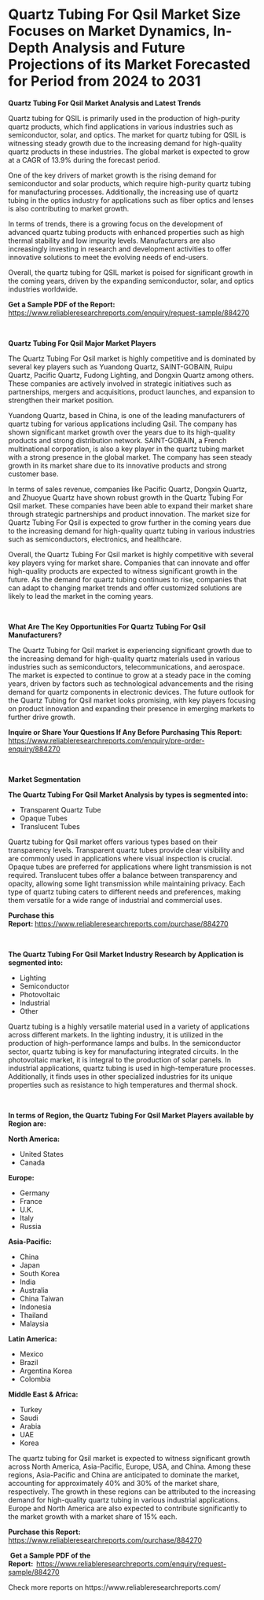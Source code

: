 <p><h1>Quartz Tubing For Qsil Market Size Focuses on Market Dynamics, In-Depth Analysis and Future Projections of its Market Forecasted for Period from 2024 to 2031</h1></p><p><strong>Quartz Tubing For Qsil Market Analysis and Latest Trends</strong></p>
<p><p>Quartz tubing for QSIL is primarily used in the production of high-purity quartz products, which find applications in various industries such as semiconductor, solar, and optics. The market for quartz tubing for QSIL is witnessing steady growth due to the increasing demand for high-quality quartz products in these industries. The global market is expected to grow at a CAGR of 13.9% during the forecast period.</p><p>One of the key drivers of market growth is the rising demand for semiconductor and solar products, which require high-purity quartz tubing for manufacturing processes. Additionally, the increasing use of quartz tubing in the optics industry for applications such as fiber optics and lenses is also contributing to market growth.</p><p>In terms of trends, there is a growing focus on the development of advanced quartz tubing products with enhanced properties such as high thermal stability and low impurity levels. Manufacturers are also increasingly investing in research and development activities to offer innovative solutions to meet the evolving needs of end-users.</p><p>Overall, the quartz tubing for QSIL market is poised for significant growth in the coming years, driven by the expanding semiconductor, solar, and optics industries worldwide.</p></p>
<p><strong>Get a Sample PDF of the Report:&nbsp;</strong> <a href="https://www.reliableresearchreports.com/enquiry/request-sample/884270">https://www.reliableresearchreports.com/enquiry/request-sample/884270</a></p>
<p>&nbsp;</p>
<p><strong>Quartz Tubing For Qsil Major Market Players</strong></p>
<p><p>The Quartz Tubing For Qsil market is highly competitive and is dominated by several key players such as Yuandong Quartz, SAINT-GOBAIN, Ruipu Quartz, Pacific Quartz, Fudong Lighting, and Dongxin Quartz among others. These companies are actively involved in strategic initiatives such as partnerships, mergers and acquisitions, product launches, and expansion to strengthen their market position.</p><p>Yuandong Quartz, based in China, is one of the leading manufacturers of quartz tubing for various applications including Qsil. The company has shown significant market growth over the years due to its high-quality products and strong distribution network. SAINT-GOBAIN, a French multinational corporation, is also a key player in the quartz tubing market with a strong presence in the global market. The company has seen steady growth in its market share due to its innovative products and strong customer base.</p><p>In terms of sales revenue, companies like Pacific Quartz, Dongxin Quartz, and Zhuoyue Quartz have shown robust growth in the Quartz Tubing For Qsil market. These companies have been able to expand their market share through strategic partnerships and product innovation. The market size for Quartz Tubing For Qsil is expected to grow further in the coming years due to the increasing demand for high-quality quartz tubing in various industries such as semiconductors, electronics, and healthcare.</p><p>Overall, the Quartz Tubing For Qsil market is highly competitive with several key players vying for market share. Companies that can innovate and offer high-quality products are expected to witness significant growth in the future. As the demand for quartz tubing continues to rise, companies that can adapt to changing market trends and offer customized solutions are likely to lead the market in the coming years.</p></p>
<p>&nbsp;</p>
<p><strong>What Are The Key Opportunities For Quartz Tubing For Qsil Manufacturers?</strong></p>
<p><p>The Quartz Tubing for Qsil market is experiencing significant growth due to the increasing demand for high-quality quartz materials used in various industries such as semiconductors, telecommunications, and aerospace. The market is expected to continue to grow at a steady pace in the coming years, driven by factors such as technological advancements and the rising demand for quartz components in electronic devices. The future outlook for the Quartz Tubing for Qsil market looks promising, with key players focusing on product innovation and expanding their presence in emerging markets to further drive growth.</p></p>
<p><strong>Inquire or Share Your Questions If Any Before Purchasing This Report:</strong> <a href="https://www.reliableresearchreports.com/enquiry/pre-order-enquiry/884270">https://www.reliableresearchreports.com/enquiry/pre-order-enquiry/884270</a></p>
<p>&nbsp;</p>
<p><strong>Market Segmentation</strong></p>
<p><strong>The Quartz Tubing For Qsil Market Analysis by types is segmented into:</strong></p>
<p><ul><li>Transparent Quartz Tube</li><li>Opaque Tubes</li><li>Translucent Tubes</li></ul></p>
<p><p>Quartz tubing for Qsil market offers various types based on their transparency levels. Transparent quartz tubes provide clear visibility and are commonly used in applications where visual inspection is crucial. Opaque tubes are preferred for applications where light transmission is not required. Translucent tubes offer a balance between transparency and opacity, allowing some light transmission while maintaining privacy. Each type of quartz tubing caters to different needs and preferences, making them versatile for a wide range of industrial and commercial uses.</p></p>
<p><strong>Purchase this Report:&nbsp;</strong><a href="https://www.reliableresearchreports.com/purchase/884270">https://www.reliableresearchreports.com/purchase/884270</a></p>
<p>&nbsp;</p>
<p><strong>The Quartz Tubing For Qsil Market Industry Research by Application is segmented into:</strong></p>
<p><ul><li>Lighting</li><li>Semiconductor</li><li>Photovoltaic</li><li>Industrial</li><li>Other</li></ul></p>
<p><p>Quartz tubing is a highly versatile material used in a variety of applications across different markets. In the lighting industry, it is utilized in the production of high-performance lamps and bulbs. In the semiconductor sector, quartz tubing is key for manufacturing integrated circuits. In the photovoltaic market, it is integral to the production of solar panels. In industrial applications, quartz tubing is used in high-temperature processes. Additionally, it finds uses in other specialized industries for its unique properties such as resistance to high temperatures and thermal shock.</p></p>
<p>&nbsp;</p>
<p><strong>In terms of Region, the Quartz Tubing For Qsil Market Players available by Region are:</strong></p>
<p>
    <p> <strong> North America: </strong>
        <ul>
            <li>United States</li>
            <li>Canada</li>
        </ul>
        </p> 
    <p> <strong> Europe: </strong>
        <ul>
            <li>Germany</li>
            <li>France</li>
            <li>U.K.</li>
            <li>Italy</li>
            <li>Russia</li>
        </ul>
        </p> 
    <p> <strong> Asia-Pacific: </strong>
        <ul>
            <li>China</li>
            <li>Japan</li>
            <li>South Korea</li>
            <li>India</li>
            <li>Australia</li>
            <li>China Taiwan</li>
            <li>Indonesia</li>
            <li>Thailand</li>
            <li>Malaysia</li>
        </ul>
        </p> 
    <p> <strong> Latin America: </strong>
        <ul>
            <li>Mexico</li>
            <li>Brazil</li>
            <li>Argentina Korea</li>
            <li>Colombia</li>
        </ul>
        </p> 
    <p> <strong> Middle East & Africa: </strong>
        <ul>
            <li>Turkey</li>
            <li>Saudi</li>
            <li>Arabia</li>
            <li>UAE</li>
            <li>Korea</li>
        </ul>
    </p>
    </p>
<p><p>The quartz tubing for Qsil market is expected to witness significant growth across North America, Asia-Pacific, Europe, USA, and China. Among these regions, Asia-Pacific and China are anticipated to dominate the market, accounting for approximately 40% and 30% of the market share, respectively. The growth in these regions can be attributed to the increasing demand for high-quality quartz tubing in various industrial applications. Europe and North America are also expected to contribute significantly to the market growth with a market share of 15% each.</p></p>
<p><strong>Purchase this Report: </strong><a href="https://www.reliableresearchreports.com/purchase/884270">https://www.reliableresearchreports.com/purchase/884270</a></p>
<p>&nbsp;<strong>Get a Sample PDF of the Report:&nbsp;&nbsp;</strong><a href="https://www.reliableresearchreports.com/enquiry/request-sample/884270">https://www.reliableresearchreports.com/enquiry/request-sample/884270</a></p>
<p><strong></strong></p>
<p>Check more reports on https://www.reliableresearchreports.com/</p>